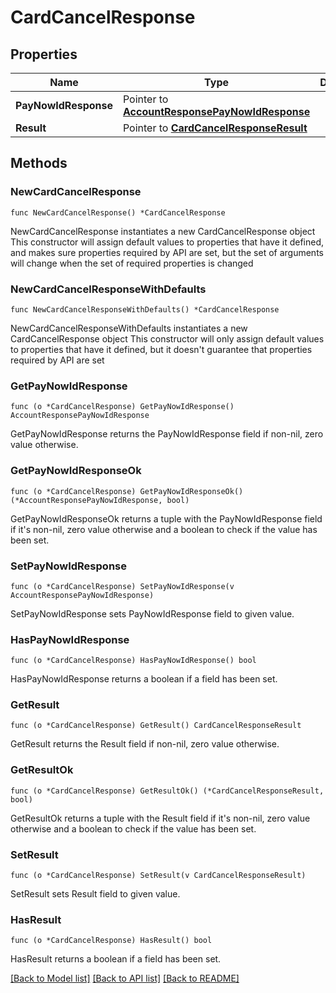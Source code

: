 # CardCancelResponse

## Properties

Name | Type | Description | Notes
------------ | ------------- | ------------- | -------------
**PayNowIdResponse** | Pointer to [**AccountResponsePayNowIdResponse**](AccountResponsePayNowIdResponse.md) |  | [optional] 
**Result** | Pointer to [**CardCancelResponseResult**](CardCancelResponseResult.md) |  | [optional] 

## Methods

### NewCardCancelResponse

`func NewCardCancelResponse() *CardCancelResponse`

NewCardCancelResponse instantiates a new CardCancelResponse object
This constructor will assign default values to properties that have it defined,
and makes sure properties required by API are set, but the set of arguments
will change when the set of required properties is changed

### NewCardCancelResponseWithDefaults

`func NewCardCancelResponseWithDefaults() *CardCancelResponse`

NewCardCancelResponseWithDefaults instantiates a new CardCancelResponse object
This constructor will only assign default values to properties that have it defined,
but it doesn't guarantee that properties required by API are set

### GetPayNowIdResponse

`func (o *CardCancelResponse) GetPayNowIdResponse() AccountResponsePayNowIdResponse`

GetPayNowIdResponse returns the PayNowIdResponse field if non-nil, zero value otherwise.

### GetPayNowIdResponseOk

`func (o *CardCancelResponse) GetPayNowIdResponseOk() (*AccountResponsePayNowIdResponse, bool)`

GetPayNowIdResponseOk returns a tuple with the PayNowIdResponse field if it's non-nil, zero value otherwise
and a boolean to check if the value has been set.

### SetPayNowIdResponse

`func (o *CardCancelResponse) SetPayNowIdResponse(v AccountResponsePayNowIdResponse)`

SetPayNowIdResponse sets PayNowIdResponse field to given value.

### HasPayNowIdResponse

`func (o *CardCancelResponse) HasPayNowIdResponse() bool`

HasPayNowIdResponse returns a boolean if a field has been set.

### GetResult

`func (o *CardCancelResponse) GetResult() CardCancelResponseResult`

GetResult returns the Result field if non-nil, zero value otherwise.

### GetResultOk

`func (o *CardCancelResponse) GetResultOk() (*CardCancelResponseResult, bool)`

GetResultOk returns a tuple with the Result field if it's non-nil, zero value otherwise
and a boolean to check if the value has been set.

### SetResult

`func (o *CardCancelResponse) SetResult(v CardCancelResponseResult)`

SetResult sets Result field to given value.

### HasResult

`func (o *CardCancelResponse) HasResult() bool`

HasResult returns a boolean if a field has been set.


[[Back to Model list]](../README.md#documentation-for-models) [[Back to API list]](../README.md#documentation-for-api-endpoints) [[Back to README]](../README.md)


